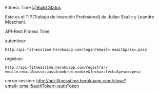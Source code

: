 Fitness Time [![Build Status](https://travis-ci.org/FitnessTime/Backend.svg?branch=master)](https://travis-ci.org/FitnessTime)


Este es el TIP(Trabajo de inserción Profesional) de Julian Skalic y Leandro Moscheni.

API-Rest Fitness Time

autenticar:

	http:/api-fitnesstime.herokuapp.com/login?email=:email&pass=:pass

registrar:

	http://api-fitnesstime.herokuapp.com/registrar?email=:email&pass=:pass&nombre=:nombre&fecha=:fecha&peso=:peso

cerrar session:
	http://api-fitnesstime.herokuapp.com/close?email=:email&authToken=:authToken